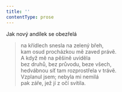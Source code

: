 ```yaml
---
title: ''
contentType: prose
---
```


Jak nový andílek se obezřelá

> na křídlech snesla na zelený břeh,  
> kam osud procházkou mě zaved právě.  
> A když mě na pěšině uviděla  
> bez druhů, bez průvodu, beze všech,  
> hedvábnou síť tam rozprostřela v trávě.  
> Vzplanul jsem; nebyla mi nemilá  
> pak záře, jež jí z očí svítila.
